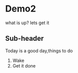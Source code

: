 # Demo2
what is up?
lets get it 

## Sub-header
Today is a good day,things to do
1. Wake
2. Get it done
